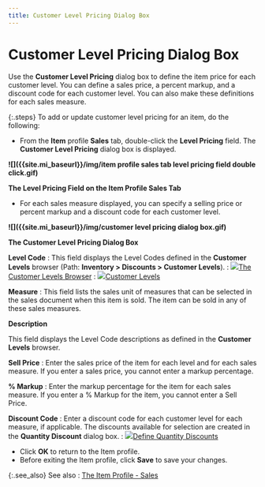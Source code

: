 ```yaml
---
title: Customer Level Pricing Dialog Box
---
```


# Customer Level Pricing Dialog Box


Use the **Customer Level Pricing**  dialog box to define the item price for each customer level. You can define  a sales price, a percent markup, and a discount code for each customer  level. You can also make these definitions for each sales measure.


{:.steps}
To add or update customer level pricing for  an item, do the following:

- From the **Item**  profile **Sales** tab, double-click  the **Level Pricing** field. The **Customer Level Pricing** dialog box is  displayed.



**![]({{site.mi_baseurl}}/img/item profile sales tab level pricing field double click.gif)**


**The Level Pricing Field on the Item Profile Sales  Tab**

- For each sales measure displayed, you can specify  a selling price or percent markup and a discount code for each customer  level.



**![]({{site.mi_baseurl}}/img/customer level pricing dialog box.gif)**


**The Customer Level Pricing Dialog Box**


**Level Code**
: This field displays the Level Codes defined in the  **Customer Levels** browser (Path:  **Inventory &gt; Discounts &gt; Customer 
 Levels**).
: ![]({{site.mi_baseurl}}/img/lens.gif)[The  Customer Levels Browser]({{site.mc_chm}}/customer-levels/creating-customer-levels/the_customer_levels_browser.html)
: ![]({{site.mi_baseurl}}/img/lens.gif)[Customer  Levels]({{site.mc_chm}}/customer-levels/customer_level.html)


**Measure**
: This field lists the sales unit of measures that  can be selected in the sales document when this item is sold. The item  can be sold in any of these sales measures.


**Description**


This field displays the Level Code descriptions as defined in the **Customer Levels** browser.


**Sell Price**
: Enter the sales price of the item for each level  and for each sales measure. If you enter a sales price, you cannot enter  a markup percentage.


**% Markup**
: Enter the markup percentage for the item for each  sales measure. If you enter a % Markup for the item, you cannot enter  a Sell Price.


**Discount Code**
: Enter a discount code for each customer level for  each measure, if applicable. The discounts available for selection are  created in the **Quantity Discount**  dialog box.
: ![]({{site.mi_baseurl}}/img/lens.gif)[Define  Quantity Discounts]({{site.mi_baseurl}}/item-profile-details/item-pricing/discounts-and-special-pricing/quantity-discounts/setting_up_a_quantity_discount_scheme.html)

- Click **OK**  to return to the Item profile.
- Before exiting the Item profile, click **Save**  to save your changes.



{:.see_also}
See also
: [The Item  Profile - Sales]({{site.mi_baseurl}}/create-regular-items-kits-and-assemblies/creating-an-item/the_item_profile_-_sales_tab.html)
